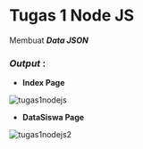 # Tugas 1 Node JS

Membuat <b><i>Data JSON</i></b>

<h3><i>Output </i>:</h3>

<ul>
  <li><b>Index Page</b></li>
</ul>

![tugas1nodejs](https://user-images.githubusercontent.com/92837751/184110484-7dac2d3e-a78e-469e-a29e-a58587293b21.jpg)

<ul>
  <li><b>DataSiswa Page</b></li>
</ul>

![tugas1nodejs2](https://user-images.githubusercontent.com/92837751/184110485-4245c906-c6fc-4ef7-89d9-910a7aca3acd.jpg)

